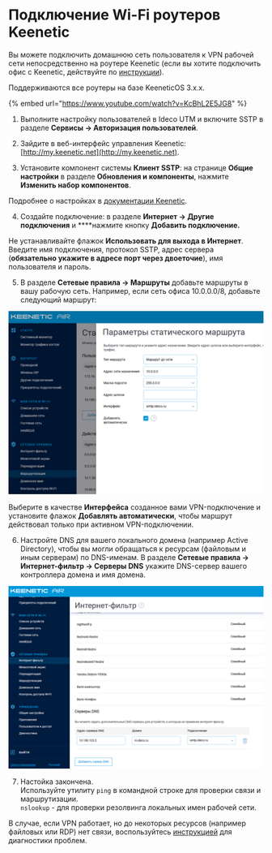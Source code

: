 # Подключение Wi-Fi роутеров Keenetic

Вы можете подключить домашнюю сеть пользователя к VPN рабочей сети непосредственно на роутере Keenetic \(если вы хотите подключить офис с Keenetic, действуйте по [инструкции](../../podklyuchenie_ofisov_site-to-site_/podklyuchenie_keenetic_po_sstp.md)\).

Поддерживаются все роутеры на базе KeeneticOS 3.х.х.

{% embed url="https://www.youtube.com/watch?v=KcBhL2E5JG8" %}

1. Выполните настройку пользователей в Ideco UTM и включите SSTP в разделе **Сервисы -&gt; Авторизация пользователей**.

2. Зайдите в веб-интерфейс управления Keenetic: [http://my.keenetic.net](http://my.keenetic.net).

3. Установите компонент системы **Клиент SSTP**: на странице **Общие настройки** в разделе **Обновления и компоненты**, нажмите **Изменить набор компонентов**.  

Подробнее о настройках в [документации Keenetic](https://help.keenetic.com/hc/ru/articles/360000599979-%D0%9A%D0%BB%D0%B8%D0%B5%D0%BD%D1%82-SSTP).

4. Создайте подключение: в разделе **Интернет -&gt; Другие подключения** и ****нажмите кнопку **Добавить подключение.**

Не устанавливайте флажок **Использовать для выхода в Интернет**.  Введите имя подключения, протокол SSTP, адрес сервера \(**обязательно укажите в адресе порт через двоеточие**\), имя пользователя и пароль.

5. В разделе **Сетевые правила -&gt; Маршруты** добавьте маршруты в вашу рабочую сеть. Например, если сеть офиса 10.0.0.0/8, добавьте следующий маршрут:  

![](../../../../.gitbook/assets/16842860.png)

Выберите в качестве **Интерфейса** созданное вами VPN-подключение и установите флажок **Добавлять автоматически**, чтобы маршрут действовал только при активном VPN-подключении.

6. Настройте DNS для вашего локального домена \(например Active Directory\), чтобы вы могли обращаться к ресурсам \(файловым и иным серверам\) по DNS-именам. В разделе **Сетевые правила -&gt; Интернет-фильтр -&gt; Серверы DNS** укажите DNS-сервер вашего контроллера домена и имя домена.  

![](../../../../.gitbook/assets/16842861.png)

7. Настойка закончена.   
Используйте утилиту `ping` в командной строке для проверки связи и маршрутизации.    
`nslookup` - для проверки резолвинга локальных имен рабочей сети.  

В случае, если VPN работает, но до некоторых ресурсов \(например файловых или RDP\) нет связи, воспользуйтесь [инструкцией](../osobennosti_marshrutizacii_i_organizacii_dostupa.md) для диагностики проблем.  

